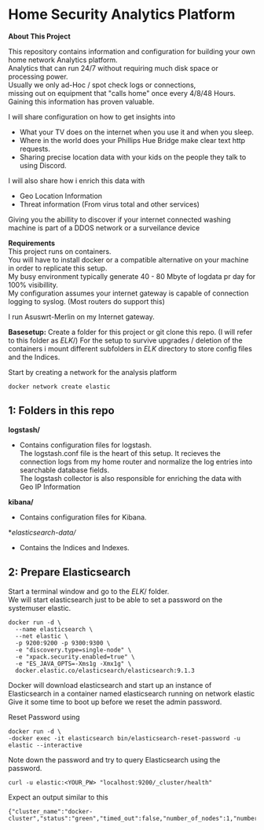# Home Security Analytics Platform

**About This Project**  

This repository contains information and configuration for building your own home network Analytics platform.  
Analytics that can run 24/7 without requiring much disk space or processing power.  
Usually we only ad-Hoc / spot check logs or connections,  
missing out on equipment that "calls home" once every 4/8/48 Hours.  
Gaining this information has proven valuable.  
  
I will share configuration on how to get insights into  
 - What your TV does on the internet when you use it and when you sleep.  
 - Where in the world does your Phillips Hue Bridge make clear text http requests.  
 - Sharing precise location data with your kids on the people they talk to using Discord.  

I will also share how i enrich this data with  
  
- Geo Location Information   
- Threat information (From virus total and other services)  
  
Giving you the abillity to discover if your internet connected washing machine is part of a DDOS network or a surveilance device  
  

**Requirements**    
This project runs on containers.    
You will have to install docker or a compatible alternative on your machine in order to replicate this setup.  
My busy environment typically generate 40 - 80 Mbyte of logdata pr day for 100% visibillity.  
My configuration assumes your internet gateway is capable of connection logging to syslog.  (Most routers do support this)  
  
I run Asuswrt-Merlin on my Internet gateway.      


**Basesetup:** 
Create a folder for this project or git clone this repo. (I will refer to this folder as $ELK$/)
For the setup to survive upgrades / deletion of the containers i mount different subfolders in $ELK$ directory to store config files and the Indices. 


Start by creating a network for the analysis platform    
```
docker network create elastic  
```

## 1: Folders in this repo  
  
**logstash/**  
- Contains configuration files for logstash.  
The logstash.conf file is the heart of this setup. It recieves the connection logs from my home router and normalize the log entries into searchable database fields.  
The logstash collector is also responsible for enriching the data with Geo IP Information 
  
  
**kibana/**  
- Contains configuration files for Kibana. 

**elasticsearch-data/*  
- Contains the Indices and Indexes. 



## 2: Prepare Elasticsearch  
  
Start a terminal window and go to the $ELK$/ folder.  
We will start elasticsearch just to be able to set a password on the systemuser elastic.  

```
docker run -d \
  --name elasticsearch \
  --net elastic \
  -p 9200:9200 -p 9300:9300 \
  -e "discovery.type=single-node" \
  -e "xpack.security.enabled=true" \
  -e "ES_JAVA_OPTS=-Xms1g -Xmx1g" \
  docker.elastic.co/elasticsearch/elasticsearch:9.1.3
```
  
Docker will download elasticsearch and start up an instance of Elasticsearch in a container named elasticsearch running on network elastic  
Give it some time to boot up before we reset the admin password.  
  
Reset Password using
```
docker run -d \
-docker exec -it elasticsearch bin/elasticsearch-reset-password -u elastic --interactive 
```

Note down the password and try to query Elasticsearch using the password.

```
curl -u elastic:<YOUR_PW> "localhost:9200/_cluster/health"
```

Expect an output similar to this
```
{"cluster_name":"docker-cluster","status":"green","timed_out":false,"number_of_nodes":1,"number_of_data_nodes":1,"active_primary_shards":70,"active_shards":70,"relocating_shards":0,"initializing_shards":0,"unassigned_shards":11,"unassigned_primary_shards":0,"delayed_unassigned_shards":0,"number_of_pending_tasks":0,"number_of_in_flight_fetch":0,"task_max_waiting_in_queue_millis":0,"active_shards_percent_as_number":86.41975308641975}%
```  


